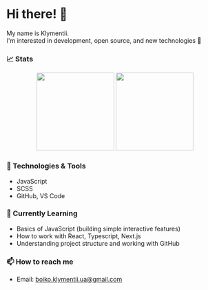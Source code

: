 # Hi there! 👋

My name is Klymentii.  
I'm interested in development, open source, and new technologies 🚀

### 📈 Stats

<p align="center">
  <img height="180em" src="https://github-readme-stats.vercel.app/api?username=KIB101D&show_icons=true&theme=radical&count_private=true" />
  <img height="180em" src="https://github-readme-stats.vercel.app/api/top-langs/?username=KIB101D&layout=compact&theme=radical" />
</p>

### 🔧 Technologies & Tools
- JavaScript  
- SCSS  
- GitHub, VS Code  

### 🌱 Currently Learning 
- Basics of JavaScript (building simple interactive features)
- How to work with React, Typescript, Next.js
- Understanding project structure and working with GitHub  

### 📫 How to reach me
- Email: boiko.klymentii.ua@gmail.com
